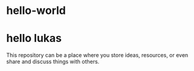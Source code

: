 # hello-world
# hello lukas
This repository can be a place where you store ideas, resources, or even share and discuss things with others.
